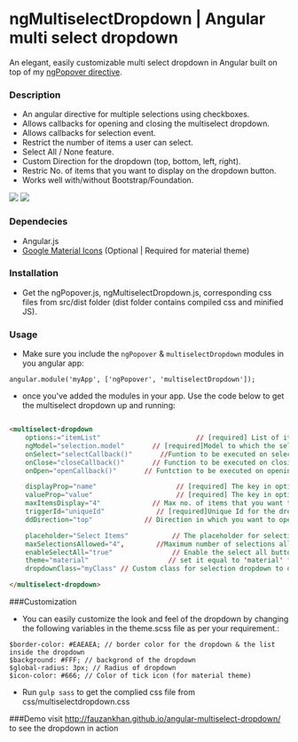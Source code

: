 # ngMultiselectDropdown | Angular multi select dropdown
An elegant, easily customizable multi select dropdown in Angular built on top of my <a href="https://github.com/FauzanKhan/angular-popover" target="_blank">ngPopover directive</a>.

### Description
* An angular directive for multiple selections using checkboxes.
* Allows callbacks for opening and closing the multiselect dropdown.
* Allows callbacks for selection event.
* Restrict the number of items a user can select.
* Select All / None feature.
* Custom Direction for the dropdown (top, bottom, left, right).
* Restric No. of items that you want to display on the dropdown button.
* Works well with/without Bootstrap/Foundation.

![](http://s12.postimg.org/xkgsn4xzx/multiselectdropdown.png)
![](http://s10.postimg.org/tq50iqf3d/materialselect.png)

### Dependecies
* Angular.js
* <a href="http://google.github.io/material-design-icons/#icon-font-for-the-web" target="_blank">Google Material Icons</a> (Optional | Required for material theme)

### Installation
* Get the ngPopover.js, ngMultiselectDropdown.js, corresponding css files from src/dist folder (dist folder contains compiled css and minified JS).

### Usage
* Make sure you include the  ```ngPopover``` & ```multiselectDropdown``` modules in you angular app: 

```
angular.module('myApp', ['ngPopover', 'multiselectDropdown']);
```

* once you've added the modules in your app. Use the code below to get the multiselect dropdown up and running:

```html

<multiselect-dropdown 
	options:="itemList"                        // [required] List of items to be selected (Must be an array of objects)
	ngModel="selection.model"       // [required]Model to which the selected items are binded
	onSelect="selectCallback()"       //Funtion to be executed on selection of a value
	onClose="closeCallback()"       // Function to be executed on closing the selection dropdown
	onOpen="openCallback()"       // Funtction to be executed on opening the selection dropdown

	displayProp="name"                    // [required] The key in options with text that you want to be display next to checkboxes
	valueProp="value"                     // [required] The key in options that you want to be pushed to the model on selection
	maxItemsDisplay="4"             // Max no. of items that you want to display on the selection button (Default is 3)
	triggerId="uniqueId"             // [required]Unique Id for the dropdown
	ddDirection="top"             // Direction in which you want to open the dropdown relative to selection button (Can be 'left', 'right', 'top', 'bottom' | default is 'bottom')

	placeholder="Select Items"           // The placeholder for selections (Default is 'Select')
	maxSelectionsAllowed="4",        //Maximum number of selections allowed
	enableSelectAll="true"               // Enable the select all button
	theme="material"                    // set it equal to 'material' for material checkboxes (needs google material icons)
	dropdownClass="myClass" // Custom class for selection dropdown to override styles>

</multiselect-dropdown>

```

###Customization
* You can easily customize the look and feel of the dropdown by changing the following variables in the theme.scss file as per your requirement.:

```
$border-color: #EAEAEA; // border color for the dropdown & the list inside the dropdown
$background: #FFF; // backgrond of the dropdown
$global-radius: 3px; // Radius of dropdown
$icon-color: #666; // Color of tick icon (for material theme)
```
* Run ```gulp sass``` to get the complied css file from css/multiselectdropdown.css

###Demo
visit <a href="http://fauzankhan.github.io/angular-multiselect-dropdown/">http://fauzankhan.github.io/angular-multiselect-dropdown/</a> to see the dropdown in action

